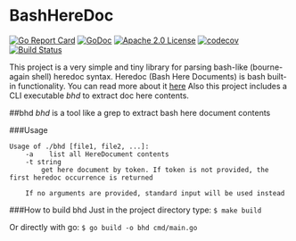# BashHereDoc

[![Go Report Card](https://goreportcard.com/badge/github.com/maskimko/BashHereDoc)](https://goreportcard.com/report/github.com/maskimko/BashHereDoc)
[![GoDoc](https://godoc.org/github.com/golang/gddo?status.svg)](https://godoc.org/github.com/maskimko/BashHereDoc)
[![Apache 2.0 License](https://img.shields.io/badge/License-Apache%202.0-blue.svg)](LICENSE)
[![codecov](https://codecov.io/gh/maskimko/BashHereDoc/branch/master/graph/badge.svg)](https://app.codecov.io/gh/maskimko/BashHereDoc)
[![Build Status](https://travis-ci.com/maskimko/BashHereDoc.svg?branch=master)](https://travis-ci.com/maskimko/BashHereDoc.svg?branch=master)

This project is a very simple and tiny library for parsing bash-like (bourne-again shell) heredoc syntax.
Heredoc (Bash Here Documents) is bash built-in functionality. You can read more about it [here](https://tldp.org/LDP/abs/html/here-docs.html)
Also this project includes a CLI executable _bhd_ to extract doc here contents.

##bhd
_bhd_ is a tool like a grep to extract bash here document contents

###Usage
```
Usage of ./bhd [file1, file2, ...]:
    -a    list all HereDocument contents
    -t string
        get here document by token. If token is not provided, the first heredoc occurrence is returned
        
    If no arguments are provided, standard input will be used instead
```

###How to build bhd
Just in the project directory type:
`$ make build`

Or directly with go:
`$ go build -o bhd cmd/main.go` 

